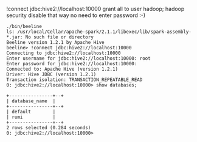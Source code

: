 


!connect jdbc:hive2://localhost:10000
grant all to user hadoop;
hadoop security disable that way no need to enter password :-)

```
./bin/beeline
ls: /usr/local/Cellar/apache-spark/2.1.1/libexec/lib/spark-assembly-*.jar: No such file or directory
Beeline version 1.2.1 by Apache Hive
beeline> !connect jdbc:hive2://localhost:10000
Connecting to jdbc:hive2://localhost:10000
Enter username for jdbc:hive2://localhost:10000: root
Enter password for jdbc:hive2://localhost:10000: 
Connected to: Apache Hive (version 1.2.1)
Driver: Hive JDBC (version 1.2.1)
Transaction isolation: TRANSACTION_REPEATABLE_READ
0: jdbc:hive2://localhost:10000> show databases;

+----------------+--+
| database_name  |
+----------------+--+
| default        |
| rumi           |
+----------------+--+
2 rows selected (0.284 seconds)
0: jdbc:hive2://localhost:10000> 

```